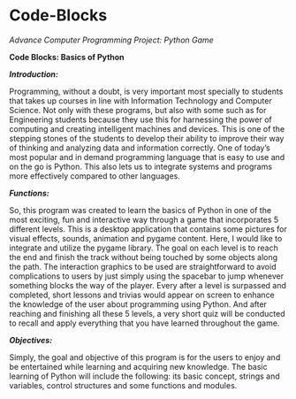 # Code-Blocks
_Advance Computer Programming Project: Python Game_

**Code Blocks: Basics of Python**

**_Introduction:_**

Programming, without a doubt, is very important most specially to students that takes up courses in line with Information Technology and Computer Science. Not only with these programs, but also with some such as for Engineering students because they use this for harnessing the power of computing and creating intelligent machines and devices. This is one of the stepping stones of the students to develop their ability to improve their way of thinking and analyzing data and information correctly. One of today’s most popular and in demand programming language that is easy to use and on the go is Python. This also lets us to integrate systems and programs more effectively compared to other languages. 

**_Functions:_**

So, this program was created to learn the basics of Python in one of the most exciting, fun and interactive way through a game that incorporates 5 different levels. This is a desktop application that contains some pictures for visual effects, sounds, animation and pygame content. Here, I would like to integrate and utilize the pygame library. The goal on each level is to reach the end and finish the track without being touched by some objects along the path. The interaction graphics to be used are straightforward to avoid complications to users by just simply using the spacebar to jump whenever something blocks the way of the player. Every after a level is surpassed and completed, short lessons and trivias would appear on screen to enhance the knowledge of the user about programming using Python. And after reaching and finishing all these 5 levels, a very short quiz will be conducted to recall and apply everything that you have learned throughout the game.

**_Objectives:_**

Simply, the goal and objective of this program is for the users to enjoy and be entertained while learning and acquiring new knowledge.
The basic learning of Python will include the following: its basic concept, strings and variables, control structures and some functions and modules.
